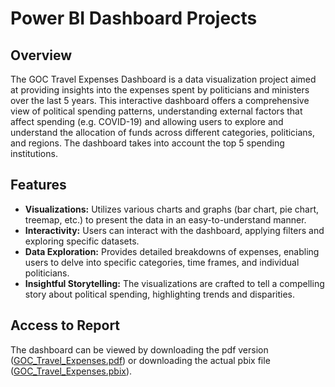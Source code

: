 # Power BI Dashboard Projects

## Overview

The GOC Travel Expenses Dashboard is a data visualization project aimed at providing insights into the expenses spent by politicians and ministers over the last 5 years. This interactive dashboard offers a comprehensive view of political spending patterns, understanding external factors that affect spending (e.g. COVID-19) and allowing users to explore and understand the allocation of funds across different categories, politicians, and regions. The dashboard takes into account the top 5 spending institutions.

## Features

- **Visualizations:** Utilizes various charts and graphs (bar chart, pie chart, treemap, etc.) to present the data in an easy-to-understand manner.
- **Interactivity:** Users can interact with the dashboard, applying filters and exploring specific datasets.
- **Data Exploration:** Provides detailed breakdowns of expenses, enabling users to delve into specific categories, time frames, and individual politicians.
- **Insightful Storytelling:** The visualizations are crafted to tell a compelling story about political spending, highlighting trends and disparities.

## Access to Report
The dashboard can be viewed by downloading the pdf version ([GOC_Travel_Expenses.pdf](GOC_Travel_Expenses.pdf)) or downloading the actual pbix file ([GOC_Travel_Expenses.pbix](GOC_Travel_Expenses.pbix)).
